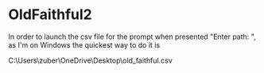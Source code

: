 # OldFaithful2

In order to launch the csv file for the prompt when presented "Enter path: ", as I'm on Windows the quickest way to do it is 

C:\Users\zuber\OneDrive\Desktop\old_faithful.csv
